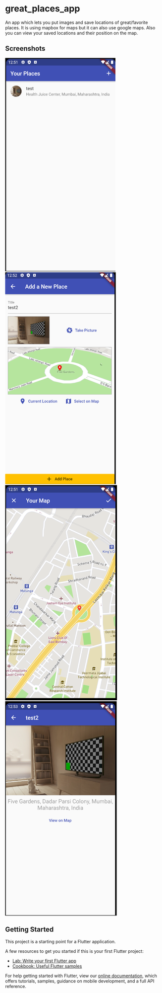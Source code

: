 # great_places_app

An app which lets you put images and save locations of great/favorite places. It is using mapbox for maps but it can also use google maps. Also you can view your saved locations and their position on the map.

## Screenshots
![](images/1.PNG)
![](images/2.PNG)
![](images/3.PNG)
![](images/4.PNG)

## Getting Started

This project is a starting point for a Flutter application.

A few resources to get you started if this is your first Flutter project:

- [Lab: Write your first Flutter app](https://flutter.dev/docs/get-started/codelab)
- [Cookbook: Useful Flutter samples](https://flutter.dev/docs/cookbook)

For help getting started with Flutter, view our
[online documentation](https://flutter.dev/docs), which offers tutorials,
samples, guidance on mobile development, and a full API reference.
